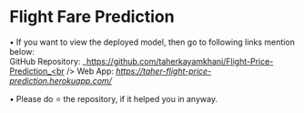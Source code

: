 # Flight Fare Prediction

• If you want to view the deployed model, then go to following links mention below:<br />
GitHub Repository: _https://github.com/taherkayamkhani/Flight-Price-Prediction_<br />
Web App: _https://taher-flight-price-prediction.herokuapp.com/_

• Please do ⭐ the repository, if it helped you in anyway.
